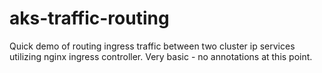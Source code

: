 # aks-traffic-routing
Quick demo of routing ingress traffic between two cluster ip services utilizing nginx ingress controller. Very basic - no annotations at this point.
